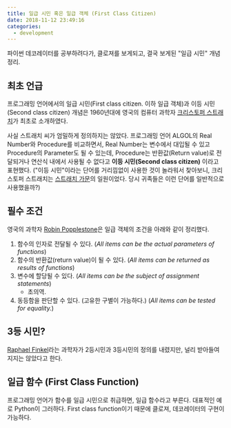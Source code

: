 ```yaml
---
title: 일급 시민 혹은 일급 객체 (First Class Citizen)
date: 2018-11-12 23:49:16
categories:
  - development
---
```


파이썬 데코레이터를 공부하려다가, 클로져를 보게되고, 결국 보게된 "일급 시민" 개념 정리.

## 최초 언급

프로그래밍 언어에서의 일급 시민(First class citizen. 이하 일급 객체)과 이등 시민(Second class citizen) 개념은 1960년대에 영국의 컴퓨터 과학자 [크리스토퍼 스트래치](https://en.wikipedia.org/wiki/Christopher_Strachey)가 최초로 소개하였다.  

사실 스트래치 씨가 엄밀하게 정의하지는 않았다. 프로그래밍 언어 ALGOL의 Real Number와 Procedure를 비교하면서, Real Number는 변수에서 대입될 수 있고 
Procedure의 Parameter도 될 수 있는데, Procedure는 반환값(Return value)로 전달되거나 연산식 내에서 사용될 수 없다고 **이등 시민(Second class citizen)** 이라고 표현했다. ("이등 시민"이라는 단어를 거리낌없이 사용한 것이 놀라워서 찾아보니, 크리스토퍼 스트래치는 [스트래치 가문](https://en.wikipedia.org/wiki/Strachey)의 일원이었다. 당시 귀족들은 이런 단어를 일반적으로 사용했을까?)

## 필수 조건

영국의 과학자 [Robin Popplestone](https://en.wikipedia.org/wiki/Robin_Popplestone)은 일급 객체의 조건을 아래와 같이 정리했다.

1. 함수의 인자로 전달될 수 있다. (*All items can be the actual parameters of functions*)
2. 함수의 반환값(return value)이 될 수 있다. (*All items can be returned as results of functions*)
3. 변수에 할당될 수 있다. (*All items can be the subject of assignment statements*)
   - 초의역.
4. 동등함을 판단할 수 있다. (고유한 구별이 가능하다.) (*All items can be tested for equality.*)

## 3등 시민?

[Raphael Finkel](https://en.wikipedia.org/wiki/Raphael_Finkel)라는 과학자가 2등시민과 3등시민의 정의를 내렸지만, 널리 받아들여지지는 않았다고 한다.

## 일급 함수 (First Class Function)

프로그래밍 언어가 함수를 일급 시민으로 취급하면, 일급 함수라고 부른다. 대표적인 예로 Python이 그러하다. First class function이기 때문에 클로져, 데코레이터의 구현이 가능하다.